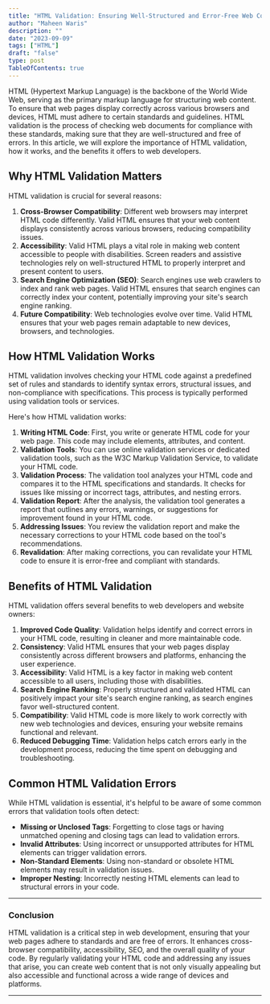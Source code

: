 ```yaml
---
title: "HTML Validation: Ensuring Well-Structured and Error-Free Web Content"
author: "Maheen Waris"
description: ""
date: "2023-09-09"
tags: ["HTML"]
draft: "false"
type: post
TableOfContents: true
---
```


HTML (Hypertext Markup Language) is the backbone of the World Wide Web, serving as the primary markup language for structuring web content. To ensure that web pages display correctly across various browsers and devices, HTML must adhere to certain standards and guidelines. HTML validation is the process of checking web documents for compliance with these standards, making sure that they are well-structured and free of errors. In this article, we will explore the importance of HTML validation, how it works, and the benefits it offers to web developers.

## Why HTML Validation Matters

HTML validation is crucial for several reasons:

1. **Cross-Browser Compatibility**: Different web browsers may interpret HTML code differently. Valid HTML ensures that your web content displays consistently across various browsers, reducing compatibility issues.
2. **Accessibility**: Valid HTML plays a vital role in making web content accessible to people with disabilities. Screen readers and assistive technologies rely on well-structured HTML to properly interpret and present content to users.
3. **Search Engine Optimization (SEO)**: Search engines use web crawlers to index and rank web pages. Valid HTML ensures that search engines can correctly index your content, potentially improving your site's search engine ranking.
4. **Future Compatibility**: Web technologies evolve over time. Valid HTML ensures that your web pages remain adaptable to new devices, browsers, and technologies.

## How HTML Validation Works

HTML validation involves checking your HTML code against a predefined set of rules and standards to identify syntax errors, structural issues, and non-compliance with specifications. This process is typically performed using validation tools or services.

Here's how HTML validation works:

1. **Writing HTML Code**: First, you write or generate HTML code for your web page. This code may include elements, attributes, and content.
2. **Validation Tools**: You can use online validation services or dedicated validation tools, such as the W3C Markup Validation Service, to validate your HTML code.
3. **Validation Process**: The validation tool analyzes your HTML code and compares it to the HTML specifications and standards. It checks for issues like missing or incorrect tags, attributes, and nesting errors.
4. **Validation Report**: After the analysis, the validation tool generates a report that outlines any errors, warnings, or suggestions for improvement found in your HTML code.
5. **Addressing Issues**: You review the validation report and make the necessary corrections to your HTML code based on the tool's recommendations.
6. **Revalidation**: After making corrections, you can revalidate your HTML code to ensure it is error-free and compliant with standards.

## Benefits of HTML Validation

HTML validation offers several benefits to web developers and website owners:

1. **Improved Code Quality**: Validation helps identify and correct errors in your HTML code, resulting in cleaner and more maintainable code.
2. **Consistency**: Valid HTML ensures that your web pages display consistently across different browsers and platforms, enhancing the user experience.
3. **Accessibility**: Valid HTML is a key factor in making web content accessible to all users, including those with disabilities.
4. **Search Engine Ranking**: Properly structured and validated HTML can positively impact your site's search engine ranking, as search engines favor well-structured content.
5. **Compatibility**: Valid HTML code is more likely to work correctly with new web technologies and devices, ensuring your website remains functional and relevant.
6. **Reduced Debugging Time**: Validation helps catch errors early in the development process, reducing the time spent on debugging and troubleshooting.

## Common HTML Validation Errors

While HTML validation is essential, it's helpful to be aware of some common errors that validation tools often detect:

- **Missing or Unclosed Tags**: Forgetting to close tags or having unmatched opening and closing tags can lead to validation errors.
- **Invalid Attributes**: Using incorrect or unsupported attributes for HTML elements can trigger validation errors.
- **Non-Standard Elements**: Using non-standard or obsolete HTML elements may result in validation issues.
- **Improper Nesting**: Incorrectly nesting HTML elements can lead to structural errors in your code.

<hr>

### Conclusion

HTML validation is a critical step in web development, ensuring that your web pages adhere to standards and are free of errors. It enhances cross-browser compatibility, accessibility, SEO, and the overall quality of your code. By regularly validating your HTML code and addressing any issues that arise, you can create web content that is not only visually appealing but also accessible and functional across a wide range of devices and platforms.

<script src="https://utteranc.es/client.js"
        repo="maheenwaris/Website"
        issue-term="pathname"
        theme="github-dark"
        crossorigin="anonymous"
        async>
</script>

---
